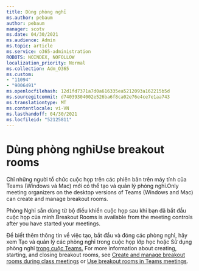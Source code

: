```yaml
---
title: Dùng phòng nghỉ
ms.author: pebaum
author: pebaum
manager: scotv
ms.date: 04/30/2021
ms.audience: Admin
ms.topic: article
ms.service: o365-administration
ROBOTS: NOINDEX, NOFOLLOW
localization_priority: Normal
ms.collection: Adm_O365
ms.custom:
- "11094"
- "9006491"
ms.openlocfilehash: 12d1fd7371a7d0a616335ea5212093a162215b5d
ms.sourcegitcommit: d74039304002e526ba6f8ca02e76e4ce7e1aa743
ms.translationtype: MT
ms.contentlocale: vi-VN
ms.lasthandoff: 04/30/2021
ms.locfileid: "52125811"
---
```

# <a name="use-breakout-rooms"></a><span data-ttu-id="6f652-102">Dùng phòng nghỉ</span><span class="sxs-lookup"><span data-stu-id="6f652-102">Use breakout rooms</span></span>

<span data-ttu-id="6f652-103">Chỉ những người tổ chức cuộc họp trên các phiên bản trên máy tính của Teams (Windows và Mac) mới có thể tạo và quản lý phòng nghỉ.</span><span class="sxs-lookup"><span data-stu-id="6f652-103">Only meeting organizers on the desktop versions of Teams (Windows and Mac) can create and manage breakout rooms.</span></span> 

<span data-ttu-id="6f652-104">Phòng Nghỉ sẵn dùng từ bộ điều khiển cuộc họp sau khi bạn đã bắt đầu cuộc họp của mình.</span><span class="sxs-lookup"><span data-stu-id="6f652-104">Breakout Rooms is available from the meeting controls after you have started your meetings.</span></span>

<span data-ttu-id="6f652-105">Để biết thêm thông tin về việc tạo, bắt đầu và đóng các phòng nghỉ, hãy xem Tạo và quản lý các phòng nghỉ trong cuộc họp lớp học hoặc Sử dụng phòng nghỉ [trong cuộc Teams.](https://support.microsoft.com/office/use-breakout-rooms-in-teams-meetings-7de1f48a-da07-466c-a5ab-4ebace28e461) []()</span><span class="sxs-lookup"><span data-stu-id="6f652-105">For more information about creating, starting, and closing breakout rooms, see [Create and manage breakout rooms during class meetings]() or [Use breakout rooms in Teams meetings](https://support.microsoft.com/office/use-breakout-rooms-in-teams-meetings-7de1f48a-da07-466c-a5ab-4ebace28e461).</span></span>